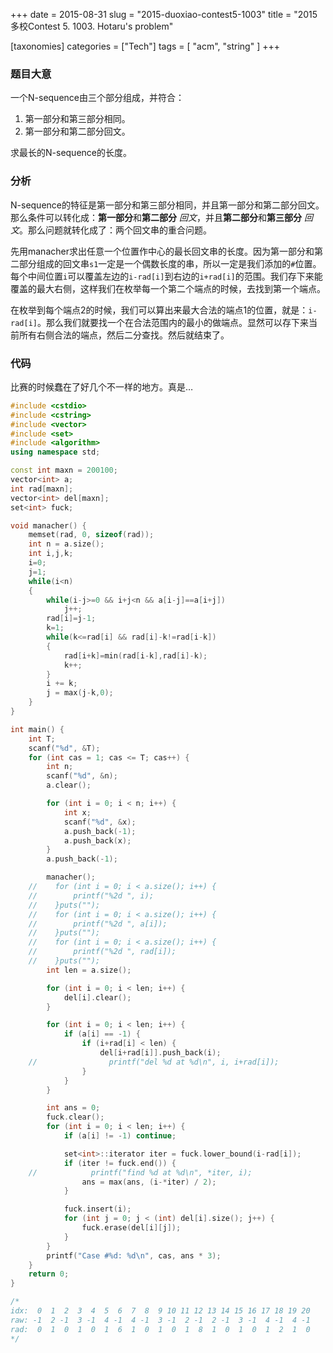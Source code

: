 +++
date = 2015-08-31
slug = "2015-duoxiao-contest5-1003"
title = "2015多校Contest 5. 1003. Hotaru's problem"

[taxonomies]
categories =  ["Tech"]
tags = [ "acm", "string" ]
+++

### 题目大意

一个N-sequence由三个部分组成，并符合：

1. 第一部分和第三部分相同。  
2. 第一部分和第二部分回文。

求最长的N-sequence的长度。

<!-- more -->

### 分析

N-sequence的特征是第一部分和第三部分相同，并且第一部分和第二部分回文。那么条件可以转化成：**第一部分**和**第二部分** _回文_，并且**第二部分**和**第三部分** _回文_。那么问题就转化成了：两个回文串的重合问题。

先用manacher求出任意一个位置作中心的最长回文串的长度。因为第一部分和第二部分组成的回文串`s1`一定是一个偶数长度的串，所以一定是我们添加的`#`位置。每个中间位置`i`可以覆盖左边的`i-rad[i]`到右边的`i+rad[i]`的范围。我们存下来能覆盖的最大右侧，这样我们在枚举每一个第二个端点的时候，去找到第一个端点。

在枚举到每个端点2的时候，我们可以算出来最大合法的端点1的位置，就是：`i-rad[i]`。那么我们就要找一个在合法范围内的最小的做端点。显然可以存下来当前所有右侧合法的端点，然后二分查找。然后就结束了。

### 代码

比赛的时候蠢在了好几个不一样的地方。真是…

```c++
#include <cstdio>
#include <cstring>
#include <vector>
#include <set>
#include <algorithm>
using namespace std;

const int maxn = 200100;
vector<int> a;
int rad[maxn];
vector<int> del[maxn];
set<int> fuck;

void manacher() {
    memset(rad, 0, sizeof(rad));
    int n = a.size();
    int i,j,k;
    i=0;
    j=1;
    while(i<n)
    {
        while(i-j>=0 && i+j<n && a[i-j]==a[i+j])
            j++;
        rad[i]=j-1;
        k=1;
        while(k<=rad[i] && rad[i]-k!=rad[i-k])
        {
            rad[i+k]=min(rad[i-k],rad[i]-k);
            k++;
        }
        i += k;
        j = max(j-k,0);
    }
}

int main() {
    int T;
    scanf("%d", &T);
    for (int cas = 1; cas <= T; cas++) {
        int n;
        scanf("%d", &n);
        a.clear();

        for (int i = 0; i < n; i++) {
            int x;
            scanf("%d", &x);
            a.push_back(-1);
            a.push_back(x);
        }
        a.push_back(-1);

        manacher();
    //    for (int i = 0; i < a.size(); i++) {
    //        printf("%2d ", i);
    //    }puts("");
    //    for (int i = 0; i < a.size(); i++) {
    //        printf("%2d ", a[i]);
    //    }puts("");
    //    for (int i = 0; i < a.size(); i++) {
    //        printf("%2d ", rad[i]);
    //    }puts("");
        int len = a.size();

        for (int i = 0; i < len; i++) {
            del[i].clear();
        }

        for (int i = 0; i < len; i++) {
            if (a[i] == -1) {
                if (i+rad[i] < len) {
                    del[i+rad[i]].push_back(i);
    //                printf("del %d at %d\n", i, i+rad[i]);
                }
            }
        }

        int ans = 0;
        fuck.clear();
        for (int i = 0; i < len; i++) {
            if (a[i] != -1) continue;

            set<int>::iterator iter = fuck.lower_bound(i-rad[i]);
            if (iter != fuck.end()) {
    //            printf("find %d at %d\n", *iter, i);
                ans = max(ans, (i-*iter) / 2);
            }

            fuck.insert(i);
            for (int j = 0; j < (int) del[i].size(); j++) {
                fuck.erase(del[i][j]);
            }
        }
        printf("Case #%d: %d\n", cas, ans * 3);
    }
    return 0;
}

/*
idx:  0  1  2  3  4  5  6  7  8  9 10 11 12 13 14 15 16 17 18 19 20
raw: -1  2 -1  3 -1  4 -1  4 -1  3 -1  2 -1  2 -1  3 -1  4 -1  4 -1
rad:  0  1  0  1  0  1  6  1  0  1  0  1  8  1  0  1  0  1  2  1  0
*/
```